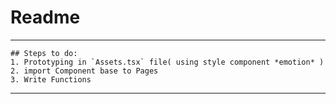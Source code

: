 # Readme
---
````
## Steps to do:
1. Prototyping in `Assets.tsx` file( using style component *emotion* )
2. import Component base to Pages
3. Write Functions
````
---
